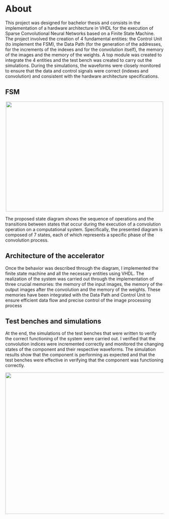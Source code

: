 # About
This project was designed for bachelor thesis and consists in the implementation of a hardware architecture in VHDL for the execution of Sparse Convolutional Neural Networks based on a Finite State Machine. The project involved the creation of 4 fundamental entities: the Control Unit (to implement the FSM), the Data Path (for the generation of the addresses, for the increments of the indexes and for the convolution itself), the memory of the images and the memory of the weights. A top module was created to integrate the 4 entities and the test bench was created to carry out the simulations. During the simulations, the waveforms were closely monitored to ensure that the data and control signals were correct (indexes and convolution) and consistent with the hardware architecture specifications.

## FSM
<p align="center">
  <img width="500" height="350" src="https://github.com/svtmontagna/Architecture-for-Execution-of-SCNN-in-VHDL/blob/main/Images/fsm.png?raw=true">
</p>
The proposed state diagram shows the sequence of operations and the transitions between states that occur during the execution of a convolution operation on a computational system. Specifically, the presented diagram is composed of 7 states, each of which represents a specific phase of the convolution process.

## Architecture of the accelerator
Once the behavior was described through the diagram, I implemented the finite state machine and all the necessary entities using VHDL.
The realization of the system was carried out through the implementation of three crucial memories: the memory of the input images, the memory of the output images after the convolution and the memory of the weights. These memories have been integrated with the Data Path and Control Unit to ensure efficient data flow and precise control of the image processing process

## Test benches and simulations
At the end, the simulations of the test benches that were written to verify the correct functioning of the system were carried out. I verified that the convolution indices were incremented correctly and monitored the changing states of the component and their respective waveforms. The simulation results show that the component is performing as expected and that the test benches were effective in verifying that the component was functioning correctly.
<p align="center">
  <img width="800" height="450" src="https://github.com/svtmontagna/Architecture-for-Execution-of-SCNN-in-VHDL/blob/main/Images/writeInit.png?raw=true">
</p>

